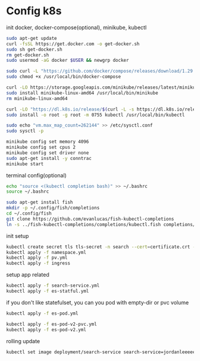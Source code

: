# Config k8s

init docker, docker-compose(optional), minikube, kubectl
```bash
sudo apt-get update
curl -fsSL https://get.docker.com -o get-docker.sh
sudo sh get-docker.sh
rm get-docker.sh
sudo usermod -aG docker $USER && newgrp docker

sudo curl -L "https://github.com/docker/compose/releases/download/1.29.2/docker-compose-$(uname -s)-$(uname -m)" -o /usr/local/bin/docker-compose
sudo chmod +x /usr/local/bin/docker-compose

curl -LO https://storage.googleapis.com/minikube/releases/latest/minikube-linux-amd64
sudo install minikube-linux-amd64 /usr/local/bin/minikube
rm minikube-linux-amd64

curl -LO "https://dl.k8s.io/release/$(curl -L -s https://dl.k8s.io/release/stable.txt)/bin/linux/amd64/kubectl"
sudo install -o root -g root -m 0755 kubectl /usr/local/bin/kubectl

sudo echo "vm.max_map_count=262144" >> /etc/sysctl.conf
sudo sysctl -p

minikube config set memory 4096
minikube config set cpus 2
minikube config set driver none
sudo apt-get install -y conntrac
minikube start
```

terminal config(optional)
```bash
echo "source <(kubectl completion bash)" >> ~/.bashrc
source ~/.bashrc 

sudo apt-get install fish
mkdir -p ~/.config/fish/completions
cd ~/.config/fish
git clone https://github.com/evanlucas/fish-kubectl-completions
ln -s ../fish-kubectl-completions/completions/kubectl.fish completions/
```

init setup
```bash
kubectl create secret tls tls-secret -n search --cert=certificate.crt --key=private.key
kubectl apply -f namespace.yml
kubectl apply -f pv.yml
kubectl apply -f ingress
```

setup app related
```bash
kubectl apply -f search-service.yml
kubectl apply -f es-statful.yml
```

if you don't like statefulset, you can you pod with empty-dir or pvc volume
```bash
kubectl apply -f es-pod.yml

kubectl apply -f es-pod-v2-pvc.yml
kubectl apply -f es-pod-v2.yml
```

rolling update
```bash
kubectl set image deployment/search-service search-service=jordanleeeee/search-service:{{tag}} -n search
```

